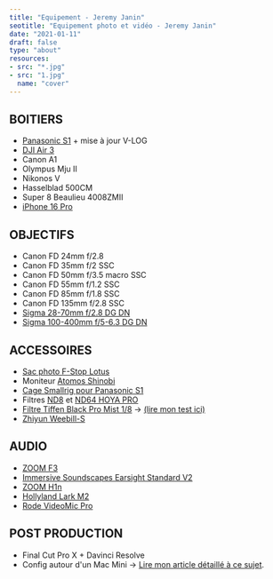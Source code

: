```yaml
---
title: "Equipement - Jeremy Janin"
seotitle: "Equipement photo et vidéo - Jeremy Janin"
date: "2021-01-11"
draft: false
type: "about"
resources:
- src: "*.jpg"
- src: "1.jpg"
  name: "cover"
---
```

## BOITIERS

- [Panasonic S1](https://www.digit-photo.com/PANASONIC-Lumix-S1-Boitier-Nu-rPANASONICDCS1EK.html?dpa_id=21) + mise à jour V-LOG
- [DJI Air 3](https://dp.gt/a/oz5sd53o)
- Canon A1
- Olympus Mju II
- Nikonos V
- Hasselblad 500CM
- Super 8 Beaulieu 4008ZMII
- [iPhone 16 Pro](https://amzn.to/4hMNT5x)

## OBJECTIFS
- Canon FD 24mm f/2.8
- Canon FD 35mm f/2 SSC
- Canon FD 50mm f/3.5 macro SSC
- Canon FD 55mm f/1.2 SSC
- Canon FD 85mm f/1.8 SSC
- Canon FD 135mm f/2.8 SSC
- [Sigma 28-70mm f/2.8 DG DN](https://dp.gt/a/xxtv4cnw)
- [Sigma 100-400mm f/5-6.3 DG DN](https://dp.gt/a/umzjcra2)

## ACCESSOIRES
- [Sac photo F-Stop Lotus](https://www.digit-photo.com/F-STOP-Sac-a-Dos-Lotus-32L-Anthracite-rFSTOPFSTM13570.html?dpa_id=21)
- Moniteur [Atomos Shinobi](https://www.digit-photo.com/ATOMOS-Shinobi-Moniteur-5-4k-HDMI-HDR-rATOMOSATOMSHBH01.html?dpa_id=21)
- [Cage Smallrig pour Panasonic S1](https://amzn.to/2SW4U6J)
- Filtres [ND8](https://www.digit-photo.com/HOYA-Filtre-Gris-Neutre-Pro-ND8-D67mm-rHOYAPROND867.html?dpa_id=21) et [ND64 HOYA PRO](https://www.digit-photo.com/HOYA-Filtre-Gris-Neutre-Pro-ND64-D67mm-rHOYAPROND6467.html?dpa_id=21)
- [Filtre Tiffen Black Pro Mist 1/8](https://amzn.to/2TRjAEi) → [(lire mon test ici)](http://jeremyjanin.com/filtre-tiffen-black-pro-mist-lequel-choisir/)
- [Zhiyun Weebill-S](https://amzn.to/2SNybfV)

## AUDIO

- [ZOOM F3](https://dp.gt/a/4e1wzzk4o)
- [Immersive Soundscapes Earsight Standard V2](https://immersivesoundscapes.com/earsight-standard-v2/)
- [ZOOM H1n](https://dp.gt/a/i5nqjkrt9)
- [Hollyland Lark M2](https://dp.gt/a/lr0mbg3xc)
- [Rode VideoMic Pro](http://amzn.to/2eUJUGG)


## POST PRODUCTION

- Final Cut Pro X + Davinci Resolve
- Config autour d'un Mac Mini → [Lire mon article détaillé à ce sujet](http://jeremyjanin.com/utiliser-un-mac-mini-pour-le-montage-video-2020).
